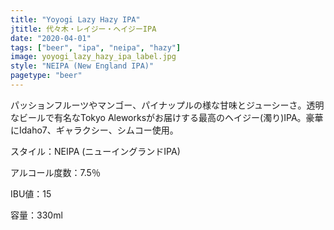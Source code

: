 ```yaml
---
title: "Yoyogi Lazy Hazy IPA"
jtitle: 代々木・レイジー・ヘイジーIPA
date: "2020-04-01"
tags: ["beer", "ipa", "neipa", "hazy"]
image: yoyogi_lazy_hazy_ipa_label.jpg
style: "NEIPA (New England IPA)"
pagetype: "beer"
---
```


パッションフルーツやマンゴー、パイナップルの様な甘味とジューシーさ。透明なビールで有名なTokyo Aleworksがお届けする最高のヘイジー(濁り)IPA。豪華にIdaho7、ギャラクシー、シムコー使用。

スタイル：NEIPA (ニューイングランドIPA)

アルコール度数：7.5％

IBU値：15

容量：330ml